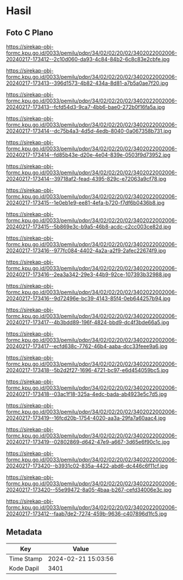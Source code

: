 # Hasil

## Foto C Plano

https://sirekap-obj-formc.kpu.go.id/0033/pemilu/pdpr/34/02/02/20/02/3402022002006-20240217-173412--2c10d060-da93-4c84-84b2-6c8c83e2cbfe.jpg

https://sirekap-obj-formc.kpu.go.id/0033/pemilu/pdpr/34/02/02/20/02/3402022002006-20240217-173413--396d1573-4b82-434a-8d81-a7b5a0ae7f20.jpg

https://sirekap-obj-formc.kpu.go.id/0033/pemilu/pdpr/34/02/02/20/02/3402022002006-20240217-173413--fcfd54d3-9ca7-4bb6-bae0-272b0f16fa5a.jpg

https://sirekap-obj-formc.kpu.go.id/0033/pemilu/pdpr/34/02/02/20/02/3402022002006-20240217-173414--dc75b4a3-4d5d-4edb-8040-0a067358b731.jpg

https://sirekap-obj-formc.kpu.go.id/0033/pemilu/pdpr/34/02/02/20/02/3402022002006-20240217-173414--fd85b43e-d20e-4e04-839e-0503f9d73952.jpg

https://sirekap-obj-formc.kpu.go.id/0033/pemilu/pdpr/34/02/02/20/02/3402022002006-20240217-173414--39718af2-fead-4395-829c-e72063a9cf78.jpg

https://sirekap-obj-formc.kpu.go.id/0033/pemilu/pdpr/34/02/02/20/02/3402022002006-20240217-173415--1e0eb1e9-ee81-4efa-b720-f7df6b0436b8.jpg

https://sirekap-obj-formc.kpu.go.id/0033/pemilu/pdpr/34/02/02/20/02/3402022002006-20240217-173415--5b869e3c-b9a5-46b8-acdc-c2cc003ce82d.jpg

https://sirekap-obj-formc.kpu.go.id/0033/pemilu/pdpr/34/02/02/20/02/3402022002006-20240217-173416--977fc084-4402-4a2a-a2f9-2afec22674f9.jpg

https://sirekap-obj-formc.kpu.go.id/0033/pemilu/pdpr/34/02/02/20/02/3402022002006-20240217-173416--2ea3a342-29e3-44b9-92ce-107393b32988.jpg

https://sirekap-obj-formc.kpu.go.id/0033/pemilu/pdpr/34/02/02/20/02/3402022002006-20240217-173416--9d72496e-bc39-4143-85f4-0eb644257b94.jpg

https://sirekap-obj-formc.kpu.go.id/0033/pemilu/pdpr/34/02/02/20/02/3402022002006-20240217-173417--4b3bdd89-196f-4824-bbd9-dc4f3bde66a5.jpg

https://sirekap-obj-formc.kpu.go.id/0033/pemilu/pdpr/34/02/02/20/02/3402022002006-20240217-173417--ecfd638c-7762-46b4-aaba-dcc33feee9a6.jpg

https://sirekap-obj-formc.kpu.go.id/0033/pemilu/pdpr/34/02/02/20/02/3402022002006-20240217-173418--5b2d2f27-1696-4721-bc97-e6d454059bc5.jpg

https://sirekap-obj-formc.kpu.go.id/0033/pemilu/pdpr/34/02/02/20/02/3402022002006-20240217-173418--03ac1f18-325a-4edc-bada-ab4923e5c7d5.jpg

https://sirekap-obj-formc.kpu.go.id/0033/pemilu/pdpr/34/02/02/20/02/3402022002006-20240217-173419--16fcd20b-1754-4020-aa3a-29fa7a60aac4.jpg

https://sirekap-obj-formc.kpu.go.id/0033/pemilu/pdpr/34/02/02/20/02/3402022002006-20240217-173419--02802869-d642-47e9-a667-3d65e6f90c1c.jpg

https://sirekap-obj-formc.kpu.go.id/0033/pemilu/pdpr/34/02/02/20/02/3402022002006-20240217-173420--b3931c02-835a-4422-abd6-dc446c6f11cf.jpg

https://sirekap-obj-formc.kpu.go.id/0033/pemilu/pdpr/34/02/02/20/02/3402022002006-20240217-173420--55e99472-8a05-4baa-b267-cefd34006e3c.jpg

https://sirekap-obj-formc.kpu.go.id/0033/pemilu/pdpr/34/02/02/20/02/3402022002006-20240217-173412--faab7de2-7274-459b-9636-c407896d1fc5.jpg


## Metadata

| Key        | Value               |
| ---------- | ------------------- |
| Time Stamp | 2024-02-21 15:03:56 |
| Kode Dapil | 3401                |



